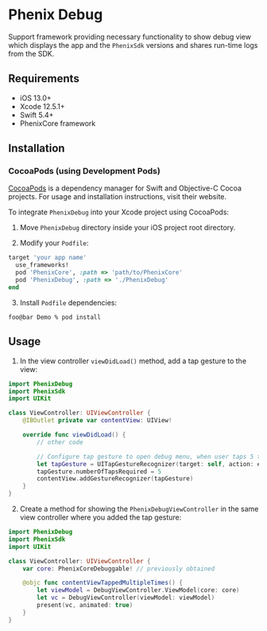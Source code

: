 # Phenix Debug

Support framework providing necessary functionality to show debug view which displays the app
and the `PhenixSdk` versions and shares run-time logs from the SDK.

## Requirements
* iOS 13.0+
* Xcode 12.5.1+
* Swift 5.4+
* PhenixCore framework

## Installation

### CocoaPods (using Development Pods)

[CocoaPods](https://cocoapods.org) is a dependency manager for Swift and Objective-C Cocoa projects.
For usage and installation instructions, visit their website.

To integrate `PhenixDebug` into your Xcode project using CocoaPods:

1. Move `PhenixDebug` directory inside your iOS project root directory.

2. Modify your `Podfile`:

```ruby
target 'your app name'
  use_frameworks!
  pod 'PhenixCore', :path => 'path/to/PhenixCore'
  pod 'PhenixDebug', :path => './PhenixDebug'
end
```

3. Install `Podfile` dependencies:

```shell
foo@bar Demo % pod install
```

## Usage

1. In the view controller `viewDidLoad()` method, add a tap gesture to the view:

```swift
import PhenixDebug
import PhenixSdk
import UIKit

class ViewController: UIViewController {
    @IBOutlet private var contentView: UIView!

    override func viewDidLoad() {
        // other code

        // Configure tap gesture to open debug menu, when user taps 5 times on the contentView.
        let tapGesture = UITapGestureRecognizer(target: self, action: #selector(contentViewTappedMultipleTimes))
        tapGesture.numberOfTapsRequired = 5
        contentView.addGestureRecognizer(tapGesture)
    }
}
```

2. Create a method for showing the `PhenixDebugViewController` in the same view controller
where you added the tap gesture:

```swift
import PhenixDebug
import PhenixSdk
import UIKit

class ViewController: UIViewController {
    var core: PhenixCoreDebuggable! // previously obtained

    @objc func contentViewTappedMultipleTimes() {
        let viewModel = DebugViewController.ViewModel(core: core)
        let vc = DebugViewController(viewModel: viewModel)
        present(vc, animated: true)
    }
}
```
